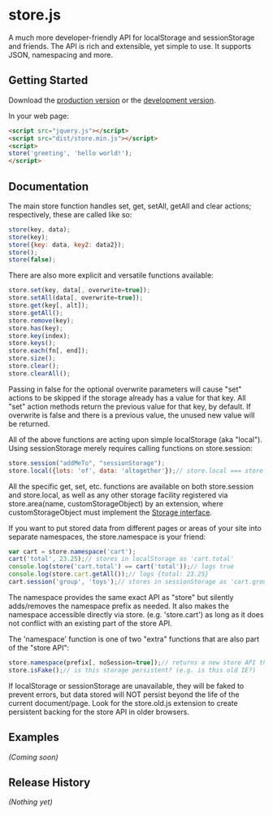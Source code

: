 # store.js

A much more developer-friendly API for localStorage and sessionStorage and friends. The API is rich and extensible, yet simple to use. It supports JSON, namespacing and more.

## Getting Started
Download the [production version][min] or the [development version][max].

[min]: https://raw.github.com/nbubna/store/master/dist/store.min.js
[max]: https://raw.github.com/nbubna/store/master/dist/store.js

In your web page:

```html
<script src="jquery.js"></script>
<script src="dist/store.min.js"></script>
<script>
store('greeting', 'hello world!');
</script>
```

## Documentation
The main store function handles set, get, setAll, getAll and clear actions; respectively, these are called like so:

```javascript
store(key, data);
store(key);
store({key: data, key2: data2});
store();
store(false);
```

There are also more explicit and versatile functions available:

```javascript
store.set(key, data[, overwrite=true]);
store.setAll(data[, overwrite=true]);
store.get(key[, alt]);
store.getAll();
store.remove(key);
store.has(key);
store.key(index);
store.keys();
store.each(fn[, end]);
store.size();
store.clear();
store.clearAll();
```

Passing in false for the optional overwrite parameters will cause "set" actions to be skipped if the storage already has a value for that key. All "set" action methods return the previous value for that key, by default. If overwrite is false and there is a previous value, the unused new value will be returned.

All of the above functions are acting upon simple localStorage (aka "local"). Using sessionStorage merely requires calling functions on store.session:

```javascript
store.session("addMeTo", "sessionStorage");
store.local({lots: 'of', data: 'altogether'});// store.local === store :)
```
All the specific get, set, etc. functions are available on both store.session and store.local, as well as any other storage facility registered via store.area(name, customStorageObject) by an extension, where customStorageObject must implement the [Storage interface][storage].

[storage]: http://dev.w3.org/html5/webstorage/#the-storage-interface

If you want to put stored data from different pages or areas of your site into separate namespaces, the store.namespace is your friend:

```javascript
var cart = store.namespace('cart');
cart('total', 23.25);// stores in localStorage as 'cart.total'
console.log(store('cart.total') == cart('total'));// logs true
console.log(store.cart.getAll());// logs {total: 23.25}
cart.session('group', 'toys');// stores in sessionStorage as 'cart.group'
```

The namespace provides the same exact API as "store" but silently adds/removes the namespace prefix as needed. It also makes the namespace accessible directly via store.<namespace> (e.g. 'store.cart') as long as it does not conflict with an existing part of the store API.

The 'namespace' function is one of two "extra" functions that are also part of the "store API":

```javascript
store.namespace(prefix[, noSession=true]);// returns a new store API that prefixes all key-based functions
store.isFake();// is this storage persistent? (e.g. is this old IE?) 
```

If localStorage or sessionStorage are unavailable, they will be faked to prevent errors, but data stored will NOT persist beyond the life of the current document/page. Look for the store.old.js extension to create persistent backing for the store API in older browsers.

## Examples
_(Coming soon)_

## Release History
_(Nothing yet)_
